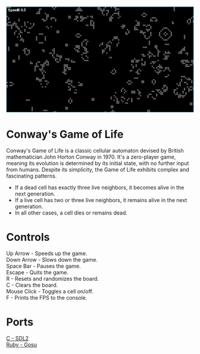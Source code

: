 ![Screenshot](screenshot.png)

# Conway's Game of Life
Conway's Game of Life is a classic cellular automaton devised by British mathematician John Horton Conway in 1970. It's a zero-player game, meaning its evolution is determined by its initial state, with no further input from humans. Despite its simplicity, the Game of Life exhibits complex and fascinating patterns.

* If a dead cell has exactly three live neighbors, it becomes alive in the next generation.
* If a live cell has two or three live neighbors, it remains alive in the next generation.
* In all other cases, a cell dies or remains dead.

# Controls
Up Arrow - Speeds up the game.\
Down Arrow - Slows down the game.\
Space Bar - Pauses the game.\
Escape - Quits the game.\
R - Resets and randomizes the board.\
C - Clears the board.\
Mouse Click - Toggles a cell on/off.\
F - Prints the FPS to the console.

# Ports
[C - SDL2](C-SDL2)\
[Ruby - Gosu](Ruby-Gosu)
